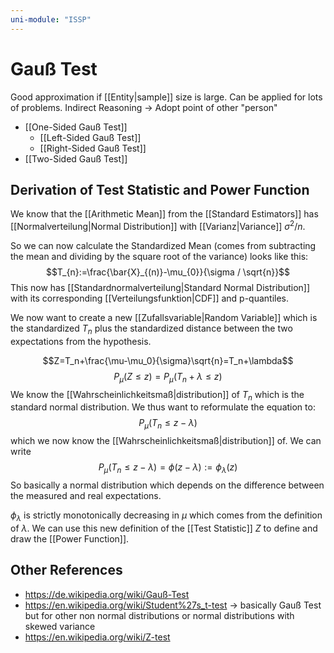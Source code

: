 ```yaml
---
uni-module: "ISSP"
---
```


# Gauß Test

Good approximation if [[Entity|sample]] size is large. Can be applied for lots of problems.
Indirect Reasoning → Adopt point of other "person"

- [[One-Sided Gauß Test]]
	- [[Left-Sided Gauß Test]]
	- [[Right-Sided Gauß Test]]
- [[Two-Sided Gauß Test]]

## Derivation of Test Statistic and Power Function

We know that the [[Arithmetic Mean]] from the [[Standard Estimators]] has [[Normalverteilung|Normal Distribution]] with [[Varianz|Variance]] $\sigma^2/n$.

So we can now calculate the Standardized Mean (comes from subtracting the mean and dividing by the square root of the variance) looks like this:
$$T_{n}:=\frac{\bar{X}_{(n)}-\mu_{0}}{\sigma / \sqrt{n}}$$
This now has [[Standardnormalverteilung|Standard Normal Distribution]] with its corresponding [[Verteilungsfunktion|CDF]] and p-quantiles.

We now want to create a new [[Zufallsvariable|Random Variable]] which is the standardized $T_n$ plus the standardized distance between the two expectations from the hypothesis.

$$Z=T_n+\frac{\mu-\mu_0}{\sigma}\sqrt{n}=T_n+\lambda$$
$$P_{\mu}(Z\leq z)=P_{\mu}(T_n+\lambda\leq z)$$
We know the [[Wahrscheinlichkeitsmaß|distribution]] of $T_n$ which is the standard normal distribution. We thus want to reformulate the equation to:
$$P_{\mu}(T_n\leq z-\lambda)$$
which we now know the [[Wahrscheinlichkeitsmaß|distribution]] of.
We can write
$$P_{\mu}(T_n\leq z-\lambda)=\phi(z-\lambda):=\phi_{\lambda}(z)$$
So basically a normal distribution which depends on the difference between the measured and real expectations.

$\phi_{\lambda}$ is strictly monotonically decreasing in $\mu$ which comes from the definition of $\lambda$. We can use this new definition of the [[Test Statistic]] $Z$ to define and draw the [[Power Function]].

## Other References

- https://de.wikipedia.org/wiki/Gauß-Test
- https://en.wikipedia.org/wiki/Student%27s_t-test → basically Gauß Test but for other non normal distributions or normal distributions with skewed variance
- https://en.wikipedia.org/wiki/Z-test
